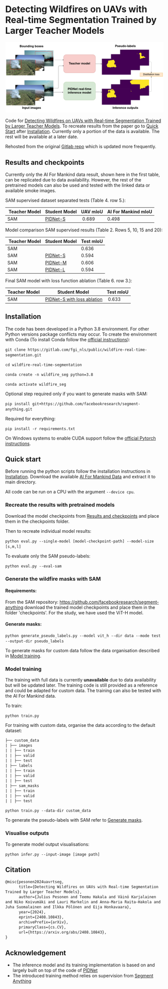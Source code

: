 # Detecting Wildfires on UAVs with Real-time Segmentation Trained by Larger Teacher Models

![Real-time Segmentation Trained by Larger Teacher Models overview](sam_guided_seg.png)

Code for [Detecting Wildfires on UAVs with Real-time Segmentation Trained by Larger Teacher Models](https://arxiv.org/pdf/2408.10843). To recreate results from the paper go to [Quick Start](#quick-start) after [Installation](#installation). Currently only a portion of the data is available. The rest will be available at a later date.

Rehosted from the original [Gitlab repo](https://gitlab.com/fgi_nls/public/wildfire-real-time-segmentation) which is updated more frequently.

## Results and checkpoints

Currently only the AI For Mankind data result, shown here in the first table, can be replicated due to data availability. However, the rest of the pretrained models can also be used and tested with the linked data or available smoke images.

SAM supervised dataset separated tests (Table 4. row 5.):

| Teacher Model | Student Model | UAV mIoU | AI For Mankind mIoU |
|---------------|---------------|----------|---------------------|
| SAM | [PIDNet-S](https://drive.google.com/file/d/11QJKRjko9rIOpasyoo4Q9U6qzmRuAVg-/view?usp=drive_link) | 0.689 | 0.498 |


Model comparison SAM supervised results (Table 2. Rows 5, 10, 15 and 20):

| Teacher Model | Student Model | Test mIoU |
|---------------|---------------|-----------|
| SAM           |               |   0.636   |
| SAM           | [PIDNet-S](https://drive.google.com/file/d/11QJKRjko9rIOpasyoo4Q9U6qzmRuAVg-/view?usp=drive_link)      |   0.594   | 
| SAM           | [PIDNet-M](https://drive.google.com/file/d/1ny_6mTnhPArqCnacGuidj9uc-tkTAokE/view?usp=drive_link)      |   0.606   | 
| SAM           | [PIDNet-L](https://drive.google.com/file/d/1ACFYUGqBHWo4wfxKJUdr9BwSjdTI11i5/view?usp=drive_link)      |   0.594   | 

Final SAM model with loss function ablation (Table 6. row 3.):

| Teacher Model | Student Model | Test mIoU |
|---------------|---------------|-----------|
| SAM | [PIDNet-S with loss ablation](https://drive.google.com/file/d/13wmJ_onh9p3eS0zTK_TyBR0OeRPKuh3P/view?usp=sharing) | 0.633 |


## Installation

The code has been developed in a Python 3.8 environment. For other Python versions package conflicts may occur. To create the environment with Conda (To install Conda follow the [official instructions](https://conda.io/projects/conda/en/latest/user-guide/install/index.html)):

`git clone https://gitlab.com/fgi_nls/public/wildfire-real-time-segmentation.git`

`cd wildfire-real-time-segmentation`

`conda create -n wildfire_seg python=3.8`

`conda activate wildfire_seg`

Optional step required only if you want to generate masks with SAM:

`pip install git+https://github.com/facebookresearch/segment-anything.git`

Required for everything:

`pip install -r requirements.txt`

On Windows systems to enable CUDA support follow the [official Pytorch instructions](https://pytorch.org/get-started/locally/).

## Quick start

Before running the python scripts follow the installation instructions in [Installation](#installation). Download the available [AI For Mankind Data](https://drive.google.com/file/d/1mbthNoeld-DnfrBxH8Ok9V1w5G52qC3P/view?usp=sharing) and extract it to main directory.

All code can be run on a CPU with the argument `--device cpu`.

### Recreate the results with pretrained models

Download the model checkpoints from [Results and checkpoints](#results-and-checkpoints) and place them in the checkpoints folder.

Then to recreate individual model results:

`python eval.py --single-model [model-checkpoint-path] --model-size [s,m,l]`

To evaluate only the SAM pseudo-labels:

`python eval.py --eval-sam`


### Generate the wildfire masks with SAM

#### Requirements: 

From the SAM repository: https://github.com/facebookresearch/segment-anything download the trained model checkpoints and place them in the folder 'checkpoints'. For the study, we have used the ViT-H model.

#### Generate masks:

`python generate_pseudo_labels.py --model vit_h --dir data --mode test --output-dir pseudo_labels`

To generate masks for custom data follow the data organisation described in [Model training](#model-training).

### Model training

The training with full data is currently **unavailable** due to data availability but will be updated later. The training code is still provided as a reference and could be adapted for custom data. The training can also be tested with the AI For Mankind data.

To train:

`python train.py`

For training with custom data, organise the data according to the default dataset:

```
├── custom_data
| ├── images
| | ├── train
| | ├── valid
| | ├── test
| ├── labels
| | ├── train
| | ├── valid
| | ├── test
| ├── sam_masks
| | ├── train
| | ├── valid
| | ├── test
```

`python train.py --data-dir custom_data`

To generate the pseudo-labels with SAM refer to [Generate masks](#generate-masks).

### Visualise outputs

To generate model output visualisations:

`python infer.py --input-image [image path]`


## Citation

```
@misc{pesonen2024uavrtseg,
      title={Detecting Wildfires on UAVs with Real-time Segmentation Trained by Larger Teacher Models}, 
      author={Julius Pesonen and Teemu Hakala and Väinö Karjalainen and Niko Koivumäki and Lauri Markelin and Anna-Maria Raita-Hakola and Juha Suomalainen and Ilkka Pölönen and Eija Honkavaara},
      year={2024},
      eprint={2408.10843},
      archivePrefix={arXiv},
      primaryClass={cs.CV},
      url={https://arxiv.org/abs/2408.10843}, 
}
```

## Acknowledgement

* The inference model and its training implementation is based on and largely built on top of the code of [PIDNet](https://github.com/XuJiacong/PIDNet)
* The introduced training method relies on supervision from [Segment Anything](https://github.com/facebookresearch/segment-anything)
